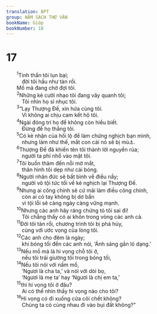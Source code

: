 ```yaml
---
translation: BPT
group: NĂM SÁCH THƠ VĂN
bookName: Gióp 
bookNumber: 18
---
```


<div class="title"><h1>17</h1></div>
<span class="verse giop_17_1">  <sup>1</sup>Tinh thần tôi lụn bại;<br/>   đời tôi hầu như tàn rồi.<br/>  Mồ mả đang chờ đợi tôi.<br/></span>
<span class="verse giop_17_2">  <sup>2</sup>Những kẻ cười nhạo tôi đang vây quanh tôi;<br/>   Tôi nhìn họ sỉ nhục tôi.<br/></span>
<span class="verse giop_17_3">  <sup>3</sup>“Lạy Thượng Đế, xin hứa cùng tôi.<br/>   Vì không ai chịu cam kết hộ tôi.<br/></span>
<span class="verse giop_17_4">  <sup>4</sup>Ngài đóng trí họ để không còn hiểu biết.<br/>   Đừng để họ thắng tôi.<br/></span>
<span class="verse giop_17_5">  <sup>5</sup>Có kẻ nhận của hối lộ để làm chứng nghịch bạn mình,<br/>   nhưng làm như thế, mắt con cái nó sẽ bị mù<a data-toggle="tooltip" data-placement="bottom" title="Nguyên văn, “Anh ta hứa chia chác với bạn mình, còn con cái mình thì bị mù lòa.”">⚓</a>.<br/></span>
<span class="verse giop_17_6">  <sup>6</sup>Thượng Đế đã khiến tên tôi thành lời nguyền rủa;<br/>   người ta phỉ nhổ vào mặt tôi.<br/></span>
<span class="verse giop_17_7">  <sup>7</sup>Tôi buồn thảm đến nỗi mờ mắt,<br/>   thân hình tôi dẹp như cái bóng.<br/></span>
<span class="verse giop_17_8">  <sup>8</sup>Người nhân đức sẽ bất bình về điều nầy;<br/>   người vô tội tức tối về kẻ nghịch lại Thượng Đế.<br/></span>
<span class="verse giop_17_9">  <sup>9</sup>Nhưng ai công chính sẽ cứ mãi làm điều công chính,<br/>   còn ai có tay không bị dơ bẩn<br/>   vì tội lỗi sẽ càng ngày càng vững mạnh.<br/></span>
<span class="verse giop_17_10">  <sup>10</sup>Nhưng các anh hãy ráng chứng tỏ tôi sai đi!<br/>   Tôi chẳng thấy có ai khôn trong vòng các anh cả.<br/></span>
<span class="verse giop_17_11">  <sup>11</sup>Đời tôi tàn rồi, chương trình tôi bị phá hủy,<br/>   cùng với ước vọng của lòng tôi.<br/></span>
<span class="verse giop_17_12">  <sup>12</sup>Các anh cho đêm là ngày;<br/>   khi bóng tối đến các anh nói, ‘Ánh sáng gần ló dạng.’<br/></span>
<span class="verse giop_17_13">  <sup>13</sup>Nếu mồ mả là hi vọng chỗ tôi ở,<br/>   nếu tôi trải giường tôi trong bóng tối,<br/></span>
<span class="verse giop_17_14">  <sup>14</sup>Nếu tôi nói với nấm mồ,<br/>   ‘Ngươi là cha ta,’ và nói với dòi bọ,<br/>   ‘Ngươi là mẹ ta’ hay ‘Ngươi là chị em ta,’<br/></span>
<span class="verse giop_17_15">  <sup>15</sup>thì hi vọng tôi ở đâu?<br/>   Ai có thể nhìn thấy hi vọng nào cho tôi?<br/></span>
<span class="verse giop_17_16">  <sup>16</sup>Hi vọng có đi xuống cửa cõi chết không?<br/>   Chúng ta có cùng nhau đi vào bụi đất không?”<br/></span>
